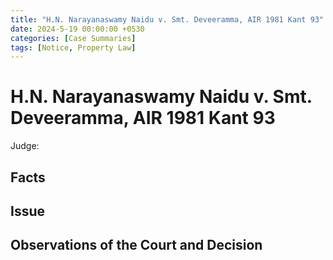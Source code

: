 ```yaml
---
title: "H.N. Narayanaswamy Naidu v. Smt. Deveeramma, AIR 1981 Kant 93"
date: 2024-5-19 00:00:00 +0530
categories: [Case Summaries]
tags: [Notice, Property Law]
---
```

# H.N. Narayanaswamy Naidu v. Smt. Deveeramma, AIR 1981 Kant 93

Judge: 

## Facts

## Issue

## Observations of the Court and Decision
